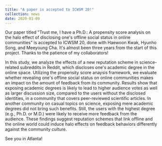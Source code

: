 ```yaml
---
title: "A paper is accepted to ICWSM 20!"
collection: news
date: 2020-01-09
---
```


Our paper titled "Trust me, I have a Ph.D.: A propensity score analysis on the halo effect of disclosing one's offline social status in online communities" is accepted to ICWSM 20, done with Haewoon Kwak, Hyunho Song, and Meeyoung Cha. It's almost been three years from the start of this project. Thanks to the patience of my collaborators!

In this study, we analyze the effects of a new reputation scheme in science-related subreddits in Reddit, which discloses one's academic degree in the online space. Utilizing the propensity score anaysis framework, we evaluate whether revealing one's offline social status on online communities makes an impact on the amount of feedback from its community. Results show that exposing academic degrees is likely to lead to higher audience votes as well as larger discussion size, compared to the users without the disclosed identities, in a community that covers peer-reviewed scientific articles. In another community on casual topics on science, exposing mere academic degrees did not bring such benefits. Still, the users with the highest degree (e.g., Ph.D. or M.D.) were likely to receive more feedback from the audience. These findings suggest reputation schemes that link offline and the online world could induce halo effects on feedback behaviors differently against the community culture.

See you in Atlanta!
